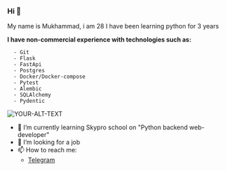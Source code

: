 ### Hi 👋
My name is Mukhammad, i am 28
I have been learning python for 3 years<br>

**I have non-commercial experience with technologies such as:**
```
  - Git
  - Flask
  - FastApi
  - Postgres
  - Docker/Docker-compose
  - Pytest
  - Alembic
  - SQLAlchemy
  - Pydentic
```

<picture>
 <source media="(prefers-color-scheme: dark)" srcset="[YOUR-DARKMODE-IMAGE](https://www.google.com/url?sa=i&url=https%3A%2F%2Fwww.rgo.ru%2Fru%2Farticle%2Fvyshe-gor-mogut-byt-tolko-gory-top-7-peshih-marshrutov-po-altayu&psig=AOvVaw1IadgbTef-Y-XOH-zY3b2h&ust=1674770539945000&source=images&cd=vfe&ved=0CBAQjRxqFwoTCKD52cvc4_wCFQAAAAAdAAAAABAJ)">
 <source media="(prefers-color-scheme: light)" srcset="[YOUR-LIGHTMODE-IMAGE](https://www.google.com/url?sa=i&url=https%3A%2F%2Fpibig.info%2F99076-zakat-solnca-na-more.html&psig=AOvVaw3Mlyph1MU97gAxVyLGlF3_&ust=1674770632592000&source=images&cd=vfe&ved=0CBAQjRxqFwoTCKDn2Pfc4_wCFQAAAAAdAAAAABAE)">
 <img alt="YOUR-ALT-TEXT" src="YOUR-DEFAULT-IMAGE">
</picture>

- 🌱 I’m currently learning Skypro school on "Python backend web-developer"
- 🤔 I’m looking for a job
- 📫 How to reach me:
  - [Telegram ](https://t.me/skyzizizkk)
